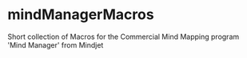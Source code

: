 # mindManagerMacros
Short collection of Macros for the Commercial Mind Mapping program 'Mind Manager' from Mindjet
